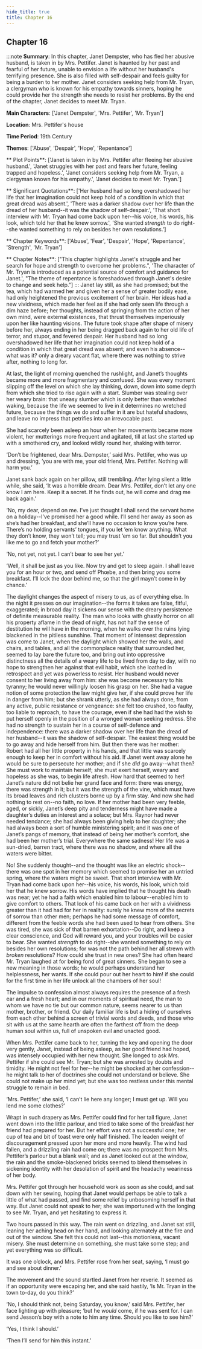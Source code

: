 ```yaml
---
hide_title: true
title: Chapter 16
---
```

## Chapter 16
:::note
**Summary**:
In this chapter, Janet Dempster, who has fled her abusive husband, is taken in by Mrs. Pettifer. Janet is haunted by her past and fearful of her future, unable to envision a life without her husband's terrifying presence. She is also filled with self-despair and feels guilty for being a burden to her mother. Janet considers seeking help from Mr. Tryan, a clergyman who is known for his empathy towards sinners, hoping he could provide her the strength she needs to resist her problems. By the end of the chapter, Janet decides to meet Mr. Tryan.

**Main Characters**:
['Janet Dempster', 'Mrs. Pettifer', 'Mr. Tryan']

**Location**:
Mrs. Pettifer's house

**Time Period**:
19th Century

**Themes**:
['Abuse', 'Despair', 'Hope', 'Repentance']

** Plot Points**:
['Janet is taken in by Mrs. Pettifer after fleeing her abusive husband.', 'Janet struggles with her past and fears her future, feeling trapped and hopeless.', 'Janet considers seeking help from Mr. Tryan, a clergyman known for his empathy.', 'Janet decides to meet Mr. Tryan.']

** Significant Quotations**:
['Her husband had so long overshadowed her life that her imagination could not keep hold of a condition in which that great dread was absent.', 'There was a darker shadow over her life than the dread of her husband--it was the shadow of self-despair.', 'That short interview with Mr. Tryan had come back upon her--his voice, his words, his look, which told her that he knew sorrow.', 'She wanted _strength_ to do right--she wanted something to rely on besides her own resolutions.']

** Chapter Keywords**:
['Abuse', 'Fear', 'Despair', 'Hope', 'Repentance', 'Strength', 'Mr. Tryan']

** Chapter Notes**:
["This chapter highlights Janet's struggle and her search for hope and strength to overcome her problems.", 'The character of Mr. Tryan is introduced as a potential source of comfort and guidance for Janet.', "The theme of repentance is foreshadowed through Janet's desire to change and seek help."]
:::
Janet lay still, as she had promised; but the tea, which had warmed her and given her a sense of greater bodily ease, had only heightened the previous excitement of her brain. Her ideas had a new vividness, which made her feel as if she had only seen life through a dim haze before; her thoughts, instead of springing from the action of her own mind, were external existences, that thrust themselves imperiously upon her like haunting visions. The future took shape after shape of misery before her, always ending in her being dragged back again to her old life of terror, and stupor, and fevered despair. Her husband had so long overshadowed her life that her imagination could not keep hold of a condition in which that great dread was absent; and even his absence--what was it? only a dreary vacant flat, where there was nothing to strive after, nothing to long for. 

At last, the light of morning quenched the rushlight, and Janet’s thoughts became more and more fragmentary and confused. She was every moment slipping off the level on which she lay thinking, down, down into some depth from which she tried to rise again with a start. Slumber was stealing over her weary brain: that uneasy slumber which is only better than wretched waking, because the life we seemed to live in it determines no wretched future, because the things we do and suffer in it are but hateful shadows, and leave no impress that petrifies into an irrevocable past. 

She had scarcely been asleep an hour when her movements became more violent, her mutterings more frequent and agitated, till at last she started up with a smothered cry, and looked wildly round her, shaking with terror. 

‘Don’t be frightened, dear Mrs. Dempster,’ said Mrs. Pettifer, who was up and dressing, ‘you are with me, your old friend, Mrs. Pettifer. Nothing will harm you.’ 

Janet sank back again on her pillow, still trembling. After lying silent a little while, she said, ‘It was a horrible dream. Dear Mrs. Pettifer, don’t let any one know I am here. Keep it a secret. If he finds out, he will come and drag me back again.’ 

‘No, my dear, depend on me. I’ve just thought I shall send the servant home on a holiday--I’ve promised her a good while. I’ll send her away as soon as she’s had her breakfast, and she’ll have no occasion to know you’re here. There’s no holding servants’ tongues, if you let ’em know anything. What they don’t know, they won’t tell; you may trust ’em so far. But shouldn’t you like me to go and fetch your mother?’ 

‘No, not yet, not yet. I can’t bear to see her yet.’ 

‘Well, it shall be just as you like. Now try and get to sleep again. I shall leave you for an hour or two, and send off Phœbe, and then bring you some breakfast. I’ll lock the door behind me, so that the girl mayn’t come in by chance.’ 

The daylight changes the aspect of misery to us, as of everything else. In the night it presses on our imagination--the forms it takes are false, fitful, exaggerated; in broad day it sickens our sense with the dreary persistence of definite measurable reality. The man who looks with ghastly horror on all his property aflame in the dead of night, has not half the sense of destitution he will have in the morning, when he walks over the ruins lying blackened in the pitiless sunshine. That moment of intensest depression was come to Janet, when the daylight which showed her the walls, and chairs, and tables, and all the commonplace reality that surrounded her, seemed to lay bare the future too, and bring out into oppressive distinctness all the details of a weary life to be lived from day to day, with no hope to strengthen her against that evil habit, which she loathed in retrospect and yet was powerless to resist. Her husband would never consent to her living away from him: she was become necessary to his tyranny; he would never willingly loosen his grasp on her. She had a vague notion of some protection the law might give her, if she could prove her life in danger from him; but she shrank utterly, as she had always done, from any active, public resistance or vengeance: she felt too crushed, too faulty, too liable to reproach, to have the courage, even if she had had the wish to put herself openly in the position of a wronged woman seeking redress. She had no strength to sustain her in a course of self-defence and independence: there was a darker shadow over her life than the dread of her husband--it was the shadow of self-despair. The easiest thing would be to go away and hide herself from him. But then there was her mother: Robert had all her little property in his hands, and that little was scarcely enough to keep her in comfort without his aid. If Janet went away alone he would be sure to persecute her mother; and if she _did_ go away--what then? She must work to maintain herself; she must exert herself, weary and hopeless as she was, to begin life afresh. How hard that seemed to her! Janet’s nature did not belie her grand face and form: there was energy, there was strength in it; but it was the strength of the vine, which must have its broad leaves and rich clusters borne up by a firm stay. And now she had nothing to rest on--no faith, no love. If her mother had been very feeble, aged, or sickly, Janet’s deep pity and tenderness might have made a daughter’s duties an interest and a solace; but Mrs. Raynor had never needed tendance; she had always been giving help to her daughter; she had always been a sort of humble ministering spirit; and it was one of Janet’s pangs of memory, that instead of being her mother’s comfort, she had been her mother’s trial. Everywhere the same sadness! Her life was a sun-dried, barren tract, where there was no shadow, and where all the waters were bitter. 

No! She suddenly thought--and the thought was like an electric shock--there was one spot in her memory which seemed to promise her an untried spring, where the waters might be sweet. That short interview with Mr. Tryan had come back upon her--his voice, his words, his look, which told her that he knew sorrow. His words have implied that he thought his death was near; yet he had a faith which enabled him to labour--enabled him to give comfort to others. That look of his came back on her with a vividness greater than it had had for her in reality: surely he knew more of the secrets of sorrow than other men; perhaps he had some message of comfort, different from the feeble words she had been used to hear from others. She was tired, she was sick of that barren exhortation--Do right, and keep a clear conscience, and God will reward you, and your troubles will be easier to bear. She wanted _strength_ to do right--she wanted something to rely on besides her own resolutions; for was not the path behind her all strewn with _broken_ resolutions? How could she trust in new ones? She had often heard Mr. Tryan laughed at for being fond of great sinners. She began to see a new meaning in those words; he would perhaps understand her helplessness, her wants. If she could pour out her heart to him! if she could for the first time in her life unlock all the chambers of her soul! 

The impulse to confession almost always requires the presence of a fresh ear and a fresh heart; and in our moments of spiritual need, the man to whom we have no tie but our common nature, seems nearer to us than mother, brother, or friend. Our daily familiar life is but a hiding of ourselves from each other behind a screen of trivial words and deeds, and those who sit with us at the same hearth are often the farthest off from the deep human soul within us, full of unspoken evil and unacted good. 

When Mrs. Pettifer came back to her, turning the key and opening the door very gently, Janet, instead of being asleep, as her good friend had hoped, was intensely occupied with her new thought. She longed to ask Mrs. Pettifer if she could see Mr. Tryan; but she was arrested by doubts and timidity. He might not feel for her--he might be shocked at her confession--he might talk to her of doctrines she could not understand or believe. She could not make up her mind yet; but she was too restless under this mental struggle to remain in bed. 

‘Mrs. Pettifer,’ she said, ‘I can’t lie here any longer; I must get up. Will you lend me some clothes?’ 

Wrapt in such drapery as Mrs. Pettifer could find for her tall figure, Janet went down into the little parlour, and tried to take some of the breakfast her friend had prepared for her. But her effort was not a successful one; her cup of tea and bit of toast were only half finished. The leaden weight of discouragement pressed upon her more and more heavily. The wind had fallen, and a drizzling rain had come on; there was no prospect from Mrs. Pettifer’s parlour but a blank wall; and as Janet looked out at the window, the rain and the smoke-blackened bricks seemed to blend themselves in sickening identity with her desolation of spirit and the headachy weariness of her body. 

Mrs. Pettifer got through her household work as soon as she could, and sat down with her sewing, hoping that Janet would perhaps be able to talk a little of what had passed, and find some relief by unbosoming herself in that way. But Janet could not speak to her; she was importuned with the longing to see Mr. Tryan, and yet hesitating to express it. 

Two hours passed in this way. The rain went on drizzling, and Janet sat still, leaning her aching head on her hand, and looking alternately at the fire and out of the window. She felt this could not last--this motionless, vacant misery. She must determine on something, she must take some step; and yet everything was so difficult. 

It was one o’clock, and Mrs. Pettifer rose from her seat, saying, ‘I must go and see about dinner.’ 

The movement and the sound startled Janet from her reverie. It seemed as if an opportunity were escaping her, and she said hastily, ‘Is Mr. Tryan in the town to-day, do you think?’ 

‘No, I should think not, being Saturday, you know,’ said Mrs. Pettifer, her face lighting up with pleasure; ‘but he _would_ come, if he was sent for. I can send Jesson’s boy with a note to him any time. Should you like to see him?’ 

‘Yes, I think I should.’ 

‘Then I’ll send for him this instant.’ 

